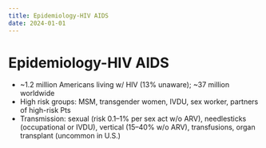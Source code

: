 ```yaml
---
title: Epidemiology-HIV AIDS
date: 2024-01-01
---
```

# Epidemiology-HIV AIDS
* ~1.2 million Americans living w/ HIV (13% unaware); ~37 million worldwide
* High risk groups: MSM, transgender women, IVDU, sex worker, partners of high-risk Pts
* Transmission: sexual (risk 0.1–1% per sex act w/o ARV), needlesticks (occupational or IVDU), vertical (15–40% w/o ARV), transfusions, organ transplant (uncommon in U.S.)
